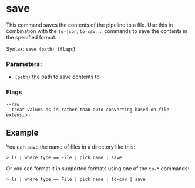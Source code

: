 # save

This command saves the contents of the pipeline to a file. Use this in combination with the `to-json`, `to-csv`, ... commands to save the contents in the specified format.

Syntax: `save (path) {flags}`

### Parameters:

* `(path)` the path to save contents to

### Flags

    --raw
      treat values as-is rather than auto-converting based on file extension

## Example

You can save the name of files in a directory like this:

```shell
> ls | where type == File | pick name | save
```

Or you can format it in supported formats using one of the `to-*` commands:

```shell
> ls | where type == File | pick name | to-csv | save
```